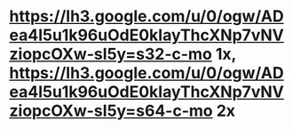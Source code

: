 # https://lh3.google.com/u/0/ogw/ADea4I5u1k96uOdE0kIayThcXNp7vNVziopcOXw-sI5y=s32-c-mo 1x, https://lh3.google.com/u/0/ogw/ADea4I5u1k96uOdE0kIayThcXNp7vNVziopcOXw-sI5y=s64-c-mo 2x 
